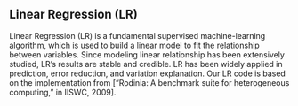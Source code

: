## Linear Regression (LR)

Linear Regression (LR) is a fundamental supervised machine-learning algorithm, which is used to build a linear model to fit the relationship between variables. Since modeling linear relationship has been extensively studied, LR’s results are stable and credible.  LR has been widely applied in prediction, error reduction, and variation explanation.  Our LR code is based on the implementation from [“Rodinia: A benchmark suite for heterogeneous computing,” in IISWC, 2009].
